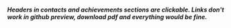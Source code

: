 ##### Headers in contacts and achievements sections are clickable. Links don't work in github preview, download pdf and everything would be fine.
